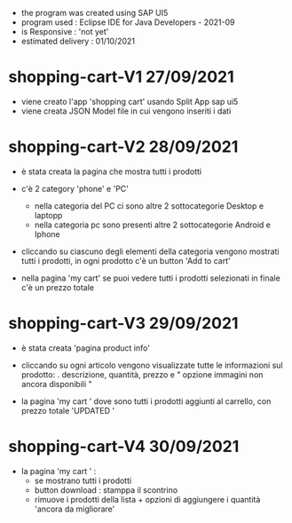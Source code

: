 * the program was created using SAP UI5
* program used : Eclipse IDE for Java Developers - 2021-09
* is Responsive : 'not yet' 
* estimated delivery : 01/10/2021

# shopping-cart-V1  27/09/2021

* viene creato l'app 'shopping cart' usando Split App sap ui5
* viene creata JSON Model file in cui vengono inseriti i dati

# shopping-cart-V2  28/09/2021

* è stata creata la pagina che mostra tutti i prodotti

* c'è 2 category 'phone' e 'PC'
   - nella categoria del PC ci sono altre 2 sottocategorie Desktop e laptopp
   - nella categoria pc sono presenti altre 2 sottocategorie Android e Iphone
   
* cliccando su ciascuno degli elementi della categoria vengono mostrati tutti i prodotti, in ogni prodotto c'è un button 'Add to cart'
* nella pagina 'my cart' se puoi vedere tutti i prodotti selezionati in finale c'è un prezzo totale 

# shopping-cart-V3 29/09/2021

* è stata creata 'pagina  product info'
* cliccando su ogni articolo vengono visualizzate tutte le informazioni sul prodotto:
   . descrizione, quantità, prezzo e " opzione immagini non ancora disponibili "

* la pagina 'my cart ' dove sono tutti i prodotti aggiunti al carrello, con prezzo totale 'UPDATED '

# shopping-cart-V4 30/09/2021

* la pagina 'my cart ' :
   - se mostrano tutti i prodotti 
   - button download  : stamppa il scontrino 
   - rimuove i prodotti della lista + opzioni di aggiungere i quantità 'ancora da migliorare'

